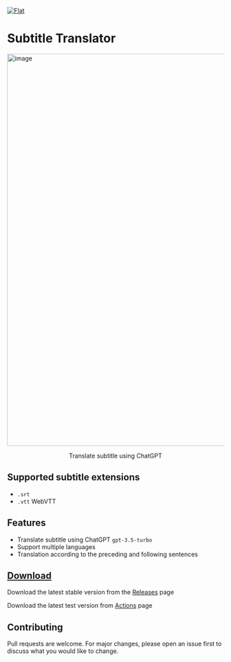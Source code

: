 [![Flat](https://gnehs.github.io/made-with-pancake-badge/flat.svg)](https://pancake.tw)
# Subtitle Translator

<img width="912" alt="image" src="https://user-images.githubusercontent.com/16719720/223497376-71fc2b16-d77e-4993-9acb-9a59c64ed31a.png">
<p align="center">
  Translate subtitle using ChatGPT
</p>

## Supported subtitle extensions
- `.srt`
- `.vtt` WebVTT

## Features
- Translate subtitle using ChatGPT `gpt-3.5-turbo`
- Support multiple languages
- Translation according to the preceding and following sentences
## [Download](https://github.com/gnehs/subtitle-translator-electron/releases/latest)
Download the latest stable version from the
[Releases](https://github.com/gnehs/subtitle-translator-electron/releases/latest)
page

Download the latest test version from
[Actions](https://github.com/gnehs/subtitle-translator-electron/actions)
page

## Contributing
Pull requests are welcome. For major changes, please open an issue first to discuss what you would like to change.